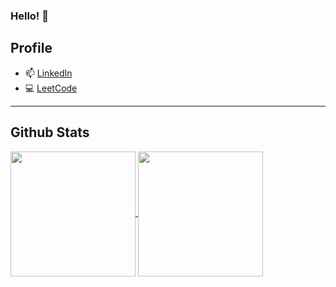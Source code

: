 ### Hello! 👋

<!--
**sophyawu09/sophyawu09** is a ✨ _special_ ✨ repository because its `README.md` (this file) appears on your GitHub profile.

Here are some ideas to get you started:

- 🔭 I’m currently working on ...
- 🌱 I’m currently learning ...
- 👯 I’m looking to collaborate on ...
- 🤔 I’m looking for help with ...
- 💬 Ask me about ...
- 📫 How to reach me: ...
- 😄 Pronouns: ...
- ⚡ Fun fact: ...
-->
## Profile

- 📫 [LinkedIn](https://www.linkedin.com/in/sophya-wu/)
- 💻 [LeetCode](https://leetcode.com/rsophyaw09/)
<!--
- 💻 [HackerRank](https://www.hackerrank.com/profile/rsophyaw09)
- 💻 [CodeSignal](https://app.codesignal.com/profile/rsophyaw09)
- 💻 [CodeForces](https://codeforces.com/profile/rsophyaw09)
-->

---
## Github Stats

<a href="https://github.com/sophyawu09/github-readme-stats">
  <img height=200 align="center" src="https://github-readme-stats-sophyawu09.vercel.app/api?username=sophyawu09&show_icons=true&theme=monokai" />
</a>
<a href="https://github.com/sophyawu09/github-readme-stats">
  <img height=200 align="center" src="https://github-readme-stats-sophyawu09.vercel.app/api/top-langs/?username=sophyawu09&layout=compact&langs_count=10&card_width=320&theme=monokai" />
</a>

